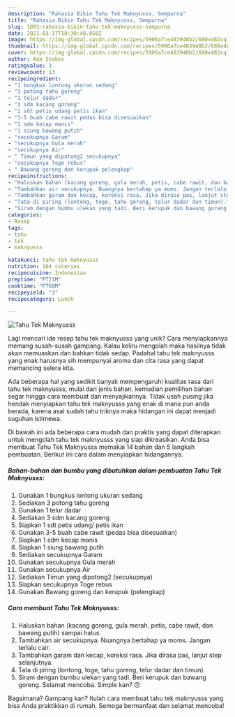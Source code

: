 ```yaml
---
description: "Rahasia Bikin Tahu Tek Maknyusss, Sempurna"
title: "Rahasia Bikin Tahu Tek Maknyusss, Sempurna"
slug: 1093-rahasia-bikin-tahu-tek-maknyusss-sempurna
date: 2021-03-17T18:30:48.050Z
image: https://img-global.cpcdn.com/recipes/5906a7ce483940b2/680x482cq70/tahu-tek-maknyusss-foto-resep-utama.jpg
thumbnail: https://img-global.cpcdn.com/recipes/5906a7ce483940b2/680x482cq70/tahu-tek-maknyusss-foto-resep-utama.jpg
cover: https://img-global.cpcdn.com/recipes/5906a7ce483940b2/680x482cq70/tahu-tek-maknyusss-foto-resep-utama.jpg
author: Ada Stokes
ratingvalue: 3
reviewcount: 13
recipeingredient:
- "1 bungkus lontong ukuran sedang"
- "3 potong tahu goreng"
- "1 telur dadar"
- "3 sdm kacang goreng"
- "1 sdt petis udang petis ikan"
- "3-5 buah cabe rawit pedas bisa disesuaikan"
- "1 sdm kecap manis"
- "1 siung bawang putih"
- "secukupnya Garam"
- "secukupnya Gula merah"
- "secukupnya Air"
- " Timun yang dipotong2 secukupnya"
- "secukupnya Toge rebus"
- " Bawang goreng dan kerupuk pelengkap"
recipeinstructions:
- "Haluskan bahan (kacang goreng, gula merah, petis, cabe rawit, dan bawang putih) sampai halus."
- "Tambahkan air secukupnya. Nuangnya bertahap ya moms. Jangan terlalu cair."
- "Tambahkan garam dan kecap, koreksi rasa. Jika dirasa pas, lanjut step selanjutnya."
- "Tata di piring (lontong, toge, tahu goreng, telur dadar dan timun)."
- "Siram dengan bumbu ulekan yang tadi. Beri kerupuk dan bawang goreng. Selamat mencoba. Simple kan? 😚"
categories:
- Resep
tags:
- tahu
- tek
- maknyusss

katakunci: tahu tek maknyusss 
nutrition: 164 calories
recipecuisine: Indonesian
preptime: "PT21M"
cooktime: "PT60M"
recipeyield: "3"
recipecategory: Lunch

---
```



![Tahu Tek Maknyusss](https://img-global.cpcdn.com/recipes/5906a7ce483940b2/680x482cq70/tahu-tek-maknyusss-foto-resep-utama.jpg)

Lagi mencari ide resep tahu tek maknyusss yang unik? Cara menyiapkannya memang susah-susah gampang. Kalau keliru mengolah maka hasilnya tidak akan memuaskan dan bahkan tidak sedap. Padahal tahu tek maknyusss yang enak harusnya sih mempunyai aroma dan cita rasa yang dapat memancing selera kita.



Ada beberapa hal yang sedikit banyak mempengaruhi kualitas rasa dari tahu tek maknyusss, mulai dari jenis bahan, kemudian pemilihan bahan segar hingga cara membuat dan menyajikannya. Tidak usah pusing jika hendak menyiapkan tahu tek maknyusss yang enak di mana pun anda berada, karena asal sudah tahu triknya maka hidangan ini dapat menjadi suguhan istimewa.


Di bawah ini ada beberapa cara mudah dan praktis yang dapat diterapkan untuk mengolah tahu tek maknyusss yang siap dikreasikan. Anda bisa membuat Tahu Tek Maknyusss memakai 14 bahan dan 5 langkah pembuatan. Berikut ini cara dalam menyiapkan hidangannya.

<!--inarticleads1-->

##### Bahan-bahan dan bumbu yang dibutuhkan dalam pembuatan Tahu Tek Maknyusss:

1. Gunakan 1 bungkus lontong ukuran sedang
1. Sediakan 3 potong tahu goreng
1. Gunakan 1 telur dadar
1. Sediakan 3 sdm kacang goreng
1. Siapkan 1 sdt petis udang/ petis ikan
1. Gunakan 3-5 buah cabe rawit (pedas bisa disesuaikan)
1. Siapkan 1 sdm kecap manis
1. Siapkan 1 siung bawang putih
1. Sediakan secukupnya Garam
1. Gunakan secukupnya Gula merah
1. Gunakan secukupnya Air
1. Sediakan  Timun yang dipotong2 (secukupnya)
1. Siapkan secukupnya Toge rebus
1. Gunakan  Bawang goreng dan kerupuk (pelengkap)




<!--inarticleads2-->

##### Cara membuat Tahu Tek Maknyusss:

1. Haluskan bahan (kacang goreng, gula merah, petis, cabe rawit, dan bawang putih) sampai halus.
1. Tambahkan air secukupnya. Nuangnya bertahap ya moms. Jangan terlalu cair.
1. Tambahkan garam dan kecap, koreksi rasa. Jika dirasa pas, lanjut step selanjutnya.
1. Tata di piring (lontong, toge, tahu goreng, telur dadar dan timun).
1. Siram dengan bumbu ulekan yang tadi. Beri kerupuk dan bawang goreng. Selamat mencoba. Simple kan? 😚




Bagaimana? Gampang kan? Itulah cara membuat tahu tek maknyusss yang bisa Anda praktikkan di rumah. Semoga bermanfaat dan selamat mencoba!
